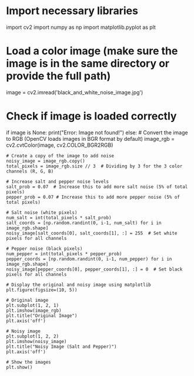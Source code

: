 # Import necessary libraries
import cv2
import numpy as np
import matplotlib.pyplot as plt

# Load a color image (make sure the image is in the same directory or provide the full path)
image = cv2.imread('black_and_white_noise_image.jpg')

# Check if image is loaded correctly
if image is None:
    print("Error: Image not found!")
else:
    # Convert the image to RGB (OpenCV loads images in BGR format by default)
    image_rgb = cv2.cvtColor(image, cv2.COLOR_BGR2RGB)
    
    # Create a copy of the image to add noise
    noisy_image = image_rgb.copy()
    total_pixels = image_rgb.size // 3  # Dividing by 3 for the 3 color channels (R, G, B)
    
    # Increase salt and pepper noise levels
    salt_prob = 0.07  # Increase this to add more salt noise (5% of total pixels)
    pepper_prob = 0.07 # Increase this to add more pepper noise (5% of total pixels)
    
    # Salt noise (white pixels)
    num_salt = int(total_pixels * salt_prob)
    salt_coords = [np.random.randint(0, i-1, num_salt) for i in image_rgb.shape]
    noisy_image[salt_coords[0], salt_coords[1], :] = 255  # Set white pixels for all channels
    
    # Pepper noise (black pixels)
    num_pepper = int(total_pixels * pepper_prob)
    pepper_coords = [np.random.randint(0, i-1, num_pepper) for i in image_rgb.shape]
    noisy_image[pepper_coords[0], pepper_coords[1], :] = 0  # Set black pixels for all channels
    
    # Display the original and noisy image using matplotlib
    plt.figure(figsize=(10, 5))

    # Original image
    plt.subplot(1, 2, 1)
    plt.imshow(image_rgb)
    plt.title("Original Image")
    plt.axis('off')

    # Noisy image
    plt.subplot(1, 2, 2)
    plt.imshow(noisy_image)
    plt.title("Noisy Image (Salt and Pepper)")
    plt.axis('off')

    # Show the images
    plt.show()
